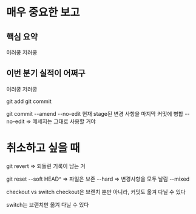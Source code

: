 # 매우 중요한 보고

## 핵심 요약

이러쿵 저러쿵

## 이번 분기 실적이 어쩌구

이러쿵 저러쿵

git add
git commit

git commit --amend --no-edit
현재 stage된 변경 사항을 마지막 커밋에 병합
--no-edit => 메세지는 그대로 사용할 거야

# 취소하고 싶을 때
git revert => 되돌린 기록이 남는 거

git reset --soft HEAD^ => 파일은 보존
          --hard => 변경사항을 모두 날림
          --mixed

checkout vs switch
checkout은 브랜치 뿐만 아니라, 커밋도 옮겨 다닐 수 있다

switch는 브랜치만 옮겨 다닐 수 있다
